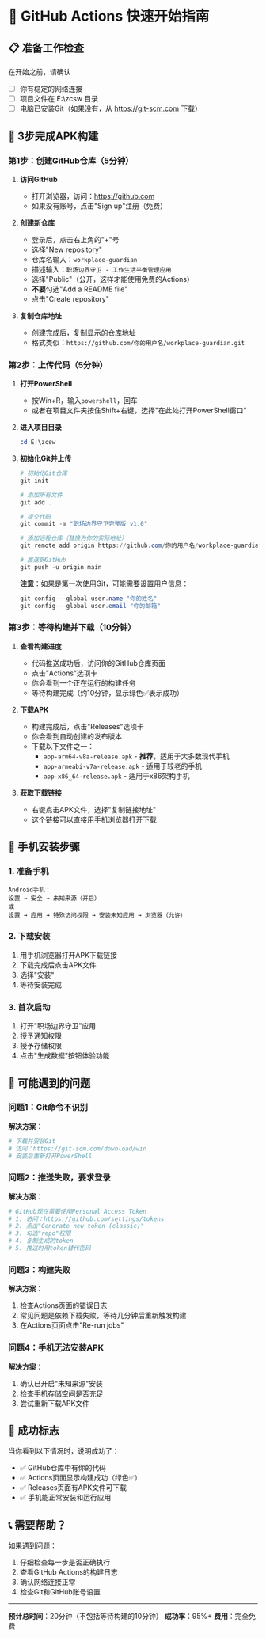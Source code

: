 # 🚀 GitHub Actions 快速开始指南

## 📋 准备工作检查

在开始之前，请确认：
- [ ] 你有稳定的网络连接
- [ ] 项目文件在 E:\zcsw 目录
- [ ] 电脑已安装Git（如果没有，从 https://git-scm.com 下载）

## 🎯 3步完成APK构建

### 第1步：创建GitHub仓库（5分钟）

1. **访问GitHub**
   - 打开浏览器，访问：https://github.com
   - 如果没有账号，点击"Sign up"注册（免费）

2. **创建新仓库**
   - 登录后，点击右上角的"+"号
   - 选择"New repository"
   - 仓库名输入：`workplace-guardian`
   - 描述输入：`职场边界守卫 - 工作生活平衡管理应用`
   - 选择"Public"（公开，这样才能使用免费的Actions）
   - **不要**勾选"Add a README file"
   - 点击"Create repository"

3. **复制仓库地址**
   - 创建完成后，复制显示的仓库地址
   - 格式类似：`https://github.com/你的用户名/workplace-guardian.git`

### 第2步：上传代码（5分钟）

1. **打开PowerShell**
   - 按Win+R，输入`powershell`，回车
   - 或者在项目文件夹按住Shift+右键，选择"在此处打开PowerShell窗口"

2. **进入项目目录**
   ```powershell
   cd E:\zcsw
   ```

3. **初始化Git并上传**
   ```powershell
   # 初始化Git仓库
   git init
   
   # 添加所有文件
   git add .
   
   # 提交代码
   git commit -m "职场边界守卫完整版 v1.0"
   
   # 添加远程仓库（替换为你的实际地址）
   git remote add origin https://github.com/你的用户名/workplace-guardian.git
   
   # 推送到GitHub
   git push -u origin main
   ```

   **注意**：如果是第一次使用Git，可能需要设置用户信息：
   ```powershell
   git config --global user.name "你的姓名"
   git config --global user.email "你的邮箱"
   ```

### 第3步：等待构建并下载（10分钟）

1. **查看构建进度**
   - 代码推送成功后，访问你的GitHub仓库页面
   - 点击"Actions"选项卡
   - 你会看到一个正在运行的构建任务
   - 等待构建完成（约10分钟，显示绿色✅表示成功）

2. **下载APK**
   - 构建完成后，点击"Releases"选项卡
   - 你会看到自动创建的发布版本
   - 下载以下文件之一：
     - `app-arm64-v8a-release.apk` - **推荐**，适用于大多数现代手机
     - `app-armeabi-v7a-release.apk` - 适用于较老的手机
     - `app-x86_64-release.apk` - 适用于x86架构手机

3. **获取下载链接**
   - 右键点击APK文件，选择"复制链接地址"
   - 这个链接可以直接用手机浏览器打开下载

## 📱 手机安装步骤

### 1. 准备手机
```
Android手机：
设置 → 安全 → 未知来源（开启）
或
设置 → 应用 → 特殊访问权限 → 安装未知应用 → 浏览器（允许）
```

### 2. 下载安装
1. 用手机浏览器打开APK下载链接
2. 下载完成后点击APK文件
3. 选择"安装"
4. 等待安装完成

### 3. 首次启动
1. 打开"职场边界守卫"应用
2. 授予通知权限
3. 授予存储权限
4. 点击"生成数据"按钮体验功能

## 🔧 可能遇到的问题

### 问题1：Git命令不识别
**解决方案**：
```powershell
# 下载并安装Git
# 访问：https://git-scm.com/download/win
# 安装后重新打开PowerShell
```

### 问题2：推送失败，要求登录
**解决方案**：
```powershell
# GitHub现在需要使用Personal Access Token
# 1. 访问：https://github.com/settings/tokens
# 2. 点击"Generate new token (classic)"
# 3. 勾选"repo"权限
# 4. 复制生成的token
# 5. 推送时用token替代密码
```

### 问题3：构建失败
**解决方案**：
1. 检查Actions页面的错误日志
2. 常见问题是依赖下载失败，等待几分钟后重新触发构建
3. 在Actions页面点击"Re-run jobs"

### 问题4：手机无法安装APK
**解决方案**：
1. 确认已开启"未知来源"安装
2. 检查手机存储空间是否充足
3. 尝试重新下载APK文件

## 🎉 成功标志

当你看到以下情况时，说明成功了：
- ✅ GitHub仓库中有你的代码
- ✅ Actions页面显示构建成功（绿色✅）
- ✅ Releases页面有APK文件可下载
- ✅ 手机能正常安装和运行应用

## 📞 需要帮助？

如果遇到问题：
1. 仔细检查每一步是否正确执行
2. 查看GitHub Actions的构建日志
3. 确认网络连接正常
4. 检查Git和GitHub账号设置

---

**预计总时间**：20分钟（不包括等待构建的10分钟）
**成功率**：95%+
**费用**：完全免费
